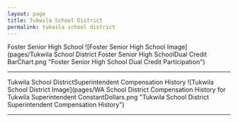 ```yaml
---
layout: page
title: Tukwila School District
permalink: tukwila school district
---
```



Foster Senior High School
![Foster Senior High School Image](pages/Tukwila School District Foster Senior High SchoolDual Credit BarChart.png "Foster Senior High School Dual Credit Participation")

___

Tukwila School DistrictSuperintendent Compensation History
![Tukwila School District Image](pages/WA School District Compensation History for Tukwila Superintendent ConstantDollars.png "Tukwila School District Superintendent Compensation History")

___

